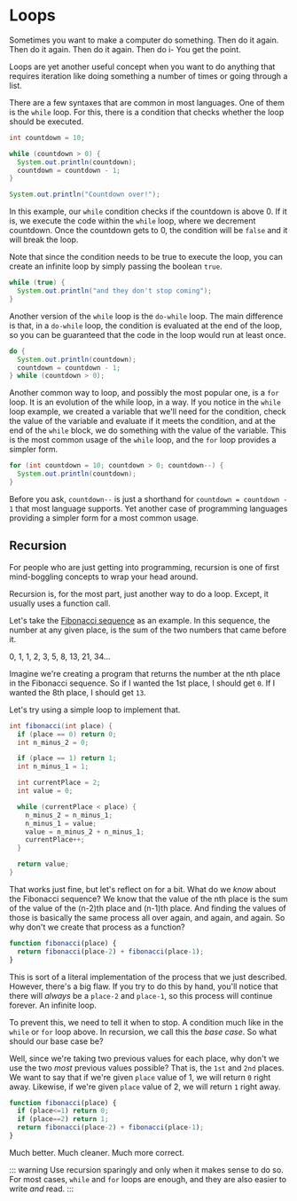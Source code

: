 # Loops

Sometimes you want to make a computer do something. Then do it again.
Then do it again. Then do it again. Then do i- You get the point.

Loops are yet another useful concept when you want to do anything that
requires iteration like doing something a number of times or going
through a list.

There are a few syntaxes that are common in most languages. One of them
is the `while` loop. For this, there is a condition that checks whether
the loop should be executed.

```java
int countdown = 10;

while (countdown > 0) {
  System.out.println(countdown);
  countdown = countdown - 1;
}

System.out.println("Countdown over!");
```

In this example, our `while` condition checks if the countdown is above
0. If it is, we execute the code within the `while` loop, where we
decrement countdown. Once the countdown gets to 0, the condition will
be `false` and it will break the loop.

Note that since the condition needs to be true to execute the loop, you
can create an infinite loop by simply passing the boolean `true`.

```java
while (true) {
  System.out.println("and they don't stop coming");
}
```

Another version of the `while` loop is the `do-while` loop. The main
difference is that, in a `do-while` loop, the condition is evaluated at
the end of the loop, so you can be guaranteed that the code in the loop
would run at least once.

```java
do {
  System.out.println(countdown);
  countdown = countdown - 1;
} while (countdown > 0);
```

Another common way to loop, and possibly the most popular one, is a
`for` loop. It is an evolution of the while loop, in a way. If you
notice in the `while` loop example, we created a variable that we'll
need for the condition, check the value of the variable and evaluate if
it meets the condition, and at the end of the `while` block, we do
something with the value of the variable. This is the most common usage
of the `while` loop, and the `for` loop provides a simpler form.

```java
for (int countdown = 10; countdown > 0; countdown--) {
  System.out.println(countdown);
}
```

Before you ask, `countdown--` is just a shorthand for `countdown =
countdown - 1` that most language supports. Yet another case of
programming languages providing a simpler form for a most common usage.

## Recursion

For people who are just getting into programming, recursion is one of
first mind-boggling concepts to wrap your head around.

Recursion is, for the most part, just another way to do a loop. Except,
it usually uses a function call.

Let's take the [Fibonacci
sequence](https://en.wikipedia.org/wiki/Fibonacci_number) as an
example. In this sequence, the number at any given place, is the sum of
the two numbers that came before it.

0, 1, 1, 2, 3, 5, 8, 13, 21, 34...

Imagine we're creating a program that returns the number at the nth
place in the Fibonacci sequence. So if I wanted the 1st place, I should
get `0`. If I wanted the 8th place, I should get `13`.

Let's try using a simple loop to implement that.

```java
int fibonacci(int place) {
  if (place == 0) return 0;
  int n_minus_2 = 0;

  if (place == 1) return 1;
  int n_minus_1 = 1;

  int currentPlace = 2;
  int value = 0;

  while (currentPlace < place) {
    n_minus_2 = n_minus_1;
    n_minus_1 = value;
    value = n_minus_2 + n_minus_1;
    currentPlace++;
  }

  return value;
}
```

That works just fine, but let's reflect on for a bit. What do we *know*
about the Fibonacci sequence? We know that the value of the nth place
is the sum of the value of the (n-2)th place and (n-1)th place. And
finding the values of those is basically the same process all over
again, and again, and again. So why don't we create that process as a
function?

```js
function fibonacci(place) {
  return fibonacci(place-2) + fibonacci(place-1);
}
```

This is sort of a literal implementation of the process that we just
described. However, there's a big flaw. If you try to do this by hand,
you'll notice that there will *always* be a `place-2` and `place-1`, so
this process will continue forever. An infinite loop.

To prevent this, we need to tell it when to stop. A condition much like
in the `while` or `for` loop above. In recursion, we call this the
*base case*. So what should our base case be?

Well, since we're taking two previous values for each place, why don't
we use the two *most* previous values possible? That is, the `1st` and
`2nd` places. We want to say that if we're given `place` value of 1, we
will return `0` right away. Likewise, if we're given `place` value of
2, we will return `1` right away.

```js
function fibonacci(place) {
  if (place<=1) return 0;
  if (place==2) return 1;
  return fibonacci(place-2) + fibonacci(place-1);
}
```

Much better. Much cleaner. Much more correct.

::: warning
Use recursion sparingly and only when it makes sense to do so. For most
cases, `while` and `for` loops are enough, and they are also easier to
write *and* read.
:::
